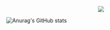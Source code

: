<p align="center">
  <a href="https://skillicons.dev">
    <img src="https://skillicons.dev/icons?i=js,react,ruby,rails,html,css,sass,bootstrap,postgres,mongodb,nodejs,webpack,git,github,heroku,figma,ps,discord,codepen,ableton&perline=20" />
  </a>
</p>

![Anurag's GitHub stats](https://github-readme-stats.vercel.app/api?username=escapist-berlin&theme=vue-dark&show_icons=true)
